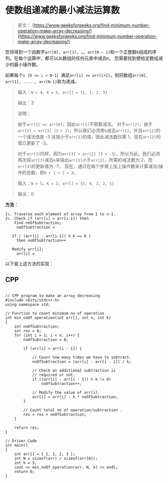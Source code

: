 # 使数组递减的最小减法运算数

> 原文： [https://www.geeksforgeeks.org/find-minimum-number-operation-make-array-decreasing/](https://www.geeksforgeeks.org/find-minimum-number-operation-make-array-decreasing/)

您将得到一个由数字`arr[0], arr[1], …, arr[N – 1]`和一个正整数`K`组成的序列。在每个运算中，都可以从数组的任何元素中减去`K`。 您需要找到使给定数组减少的最小操作数。

如果每个`i`（`0 <= i < N-1`）满足`arr[i] >= arr[i+1]`，则将数组`arr[0], arr[1], ....., arr[N-1]`称为递减。

> 输入：`N = 4`，`K = 5`，`arr[] = {1, 1, 2, 3}`
> 
> 输出：3
> 
> 说明：
> 
> 由于`arr[1] == arr[0]`，因此`arr[1]`不需要减法。 对于`arr[2]`，由于`arr[2] > arr[1]`（`2 > 1`），所以我们必须用`k`减去`arr[2]`，并且`arr[2]`的一个减法值是 -3 该值小于`arr[1]`的值，因此减法数仅需 1，现在`arr[2]`的值已更新了 -3。
> 
> 对于`arr[3]`同样，因为`arr[3] > arr[2]`（`3 > -3`），所以为此，我们必须两次将`arr[3]`减去`k`来得出`arr[3]`小于`arr[2]`，所需的减法数为 2，而`arr[3]`的更新值为 -7。 现在，通过在每个步骤上加上操作数来计算减法/操作的总数，即`0 + 1 + 2 = 3`。
> 
> 输入：`N = 5`，`K = 2`，`arr[] = {5, 4, 3, 2, 1}`
> 
> 输出：0


**方法**：

```
1\. Traverse each element of array from 1 to n-1.
2\. Check if (arr[i] > arr[i-1]) then
    Find noOfSubtraction; 
     noOfSubtraction = 

   If ( (arr[i] - arr[i-1]) % k == 0 )
     then noOfSubtraction++

   Modify arr[i]; 
     arr[i] = 
```

以下是上述方法的实现：

## CPP

```

// CPP program to make an array decreasing 
#include <bits/stdc++.h> 
using namespace std; 

// Function to count minimum no of operation 
int min_noOf_operation(int arr[], int n, int k) 
{ 
    int noOfSubtraction; 
    int res = 0; 
    for (int i = 1; i < n; i++) { 
        noOfSubtraction = 0; 

        if (arr[i] > arr[i - 1]) { 

            // Count how many times we have to subtract. 
            noOfSubtraction = (arr[i] - arr[i - 1]) / k; 

            // Check an additional subtraction is  
            // required or not. 
            if ((arr[i] - arr[i - 1]) % k != 0) 
                noOfSubtraction++; 

            // Modify the value of arr[i]. 
            arr[i] = arr[i] - k * noOfSubtraction; 
        } 

        // Count total no of operation/subtraction . 
        res = res + noOfSubtraction; 
    } 

    return res; 
} 

// Driver Code 
int main() 
{ 
    int arr[] = { 1, 1, 2, 3 }; 
    int N = sizeof(arr) / sizeof(arr[0]); 
    int k = 5; 
    cout << min_noOf_operation(arr, N, k) << endl; 
    return 0; 
} 

```